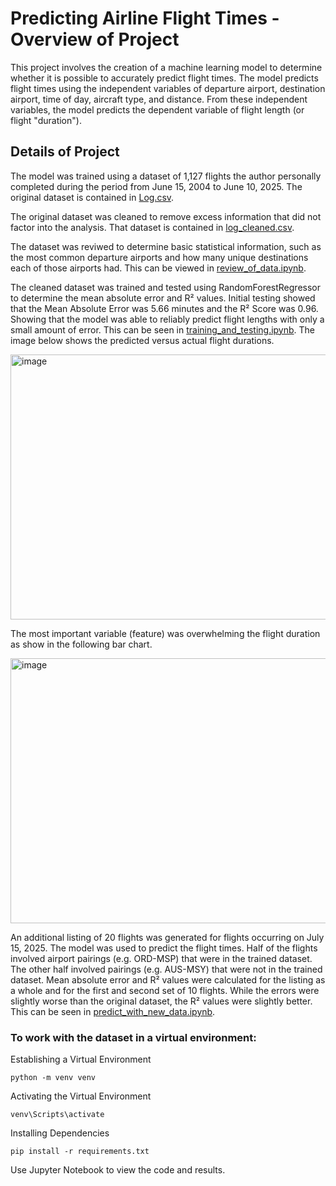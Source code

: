 # Predicting Airline Flight Times - Overview of Project

This project involves the creation of a machine learning model to determine whether it is possible to accurately predict flight times.  The model predicts flight times using the independent variables of departure airport, destination airport, time of day, aircraft type, and distance.  From these independent variables, the model predicts the dependent variable of flight length (or flight "duration").

## Details of Project

The model was trained using a dataset of 1,127 flights the author personally completed during the period from June 15, 2004 to June 10, 2025.  The original dataset is contained in [Log.csv](./Log.csv).

The original dataset was cleaned to remove excess information that did not factor into the analysis.  That dataset is contained in [log_cleaned.csv](./log_cleaned.csv).

The dataset was reviwed to determine basic statistical information, such as the most common departure airports and how many unique destinations each of those airports had.  This can be viewed in [review_of_data.ipynb](./review_of_data.ipynb).

The cleaned dataset was trained and tested using RandomForestRegressor to determine the mean absolute error and R² values.  Initial testing showed that the Mean Absolute Error was 5.66 minutes and the R² Score was 0.96.  Showing that the model was able to reliably predict flight lengths with only a small amount of error.  This can be seen in [training_and_testing.ipynb](./training_and_testing.ipynb).  The image below shows the predicted versus actual flight durations.

<img width="568" height="424" alt="image" src="https://github.com/user-attachments/assets/ad44726f-e201-45d4-9bac-db1501287987" />

The most important variable (feature) was overwhelming the flight duration as show in the following bar chart.

<img width="856" height="424" alt="image" src="https://github.com/user-attachments/assets/8d2eeac7-add0-4080-a8ff-2c657fac75d7" />

An additional listing of 20 flights was generated for flights occurring on July 15, 2025.  The model was used to predict the flight times.  Half of the flights involved airport pairings (e.g. ORD-MSP) that were in the trained dataset.  The other half involved pairings (e.g. AUS-MSY) that were not in the trained dataset.  Mean absolute error and R² values were calculated for the listing as a whole and for the first and second set of 10 flights.  While the errors were slightly worse than the original dataset, the R² values were slightly better.  This can be seen in [predict_with_new_data.ipynb](./predict_with_new_data.ipynb).

### To work with the dataset in a virtual environment:

Establishing a Virtual Environment

```shell
python -m venv venv
```

Activating the Virtual Environment
```shell
venv\Scripts\activate
```

Installing Dependencies
```shell
pip install -r requirements.txt
```

Use Jupyter Notebook to view the code and results.

